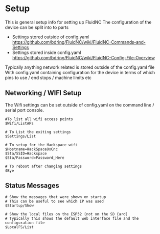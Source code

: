 # Setup

This is general setup info for setting up FluidNC
The configuration of the device can be split into to parts

  * Settings stored outside of config.yaml
    https://github.com/bdring/FluidNC/wiki/FluidNC-Commands-and-Settings
  * Settings stored inside config.yaml
    https://github.com/bdring/FluidNC/wiki/FluidNC-Config-File-Overview

Typically anything network related is stored outside of the config.yaml file
With config.yaml containing configuration for the device in terms of which pins to use / end stops / machine limits etc


## Networking / WIFI Setup

The Wifi settings can be set outside of config.yaml on the command line / serial port console.

```
#To list all wifi access points
$Wifi/ListAPs

# To List the exiting settings
$Settings/List

# To setup for the Hackspace wifi
$Hostname=HackSpaceOxCnc
$Sta/SSID=Hackspace
$Sta/Password=Password_Here

# To reboot after changing settings
$Bye
```


## Status Messages

```
# Show the messages that were shown on startup
# This can be useful to see which IP was used
$Startup/Show

# Show the local files on the ESP32 (not on the SD Card)
# Typically this shows the default web interface file and the configuration file
$LocalFS/List
```
